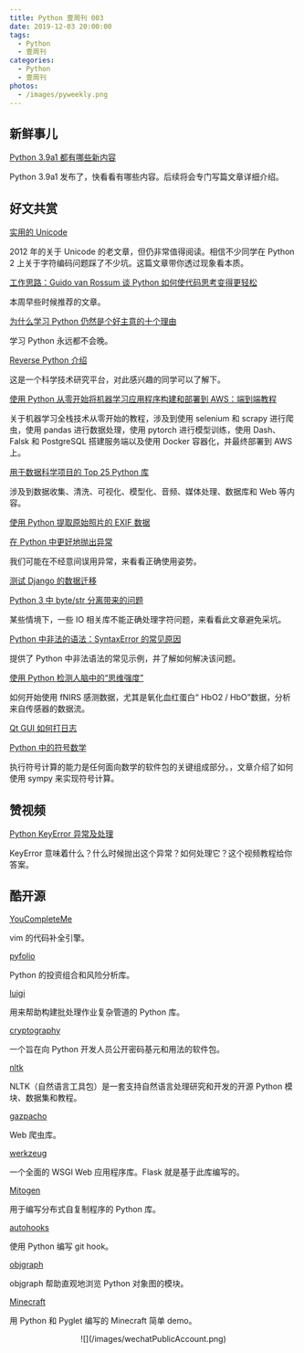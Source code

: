 ```yaml
---
title: Python 壹周刊 003
date: 2019-12-03 20:00:00
tags:
  - Python
  - 壹周刊
categories:
  - Python
  - 壹周刊
photos:
  - /images/pyweekly.png
---
```


## 新鲜事儿

[Python 3.9a1 都有哪些新内容](https://docs.python.org/3.9/whatsnew/3.9.html)

Python 3.9a1 发布了，快看看有哪些内容。后续将会专门写篇文章详细介绍。

<!-- more -->

## 好文共赏

[实用的 Unicode](https://nedbatchelder.com/text/unipain.html)

2012 年的关于 Unicode 的老文章，但仍非常值得阅读。相信不少同学在 Python 2 上关于字符编码问题踩了不少坑。这篇文章带你透过现象看本质。

[工作思路：Guido van Rossum 谈 Python 如何使代码思考变得更轻松](https://blog.dropbox.com/topics/work-culture/-the-mind-at-work--guido-van-rossum-on-how-python-makes-thinking)

本周早些时候推荐的文章。

[为什么学习 Python 仍然是个好主意的十个理由](https://dev.to/duomly/10-reasons-why-learning-python-is-still-a-great-idea-5abh)

学习 Python 永远都不会晚。

[Reverse Python 介绍](https://dev.to/coderasha/let-me-introduce-you-reverse-python-1eef)

这是一个科学技术研究平台，对此感兴趣的同学可以了解下。

[使用 Python 从零开始将机器学习应用程序构建和部署到 AWS：端到端教程](https://ahmedbesbes.com/end-to-end-ml.html)

关于机器学习全栈技术从零开始的教程，涉及到使用 selenium 和 scrapy 进行爬虫，使用 pandas 进行数据处理，使用 pytorch 进行模型训练，使用 Dash、Falsk 和 PostgreSQL 搭建服务端以及使用 Docker 容器化，并最终部署到 AWS 上。

[用于数据科学项目的 Top 25 Python 库](https://www.techbeamers.com/top-python-libraries-data-science/)

涉及到数据收集、清洗、可视化、模型化、音频、媒体处理、数据库和 Web 等内容。

[使用 Python 提取原始照片的 EXIF 数据](https://bhoey.com/blog/extracting-raw-photo-exif-data-with-python/)

[在 Python 中更好地抛出异常](https://orbifold.xyz/raising-exceptions.html)

我们可能在不经意间误用异常，来看看正确使用姿势。

[测试 Django 的数据迁移](https://sobolevn.me/2019/10/testing-django-migrations)

[Python 3 中 byte/str 分离带来的问题](https://changelog.complete.org/archives/10053-the-incredible-disaster-of-python-3)

某些情境下，一些 IO 相关库不能正确处理字符问题，来看看此文章避免采坑。

[Python 中非法的语法：SyntaxError 的常见原因](https://realpython.com/invalid-syntax-python/)

提供了 Python 中非法语法的常见示例，并了解如何解决该问题。

[使用 Python 检测人脑中的“思维强度”](https://medium.com/blueberryx/learn-to-work-with-next-gen-neurotech-data-fnirs-with-this-easy-tutorial-7ce9272ee9fb)

如何开始使用 fNIRS 感测数据，尤其是氧化血红蛋白“ HbO2 / HbO”数据，分析来自传感器的数据流。

[Qt GUI 如何打日志](https://plumberjack.blogspot.com/2019/11/a-qt-gui-for-logging.html)

[Python 中的符号数学](https://alexandrugris.github.io/maths/2017/04/30/symbolic-maths-python.html)

执行符号计算的能力是任何面向数学的软件包的关键组成部分。，文章介绍了如何使用 sympy 来实现符号计算。

## 赞视频

[Python KeyError 异常及处理](https://realpython.com/courses/python-keyerror/)

KeyError 意味着什么？什么时候抛出这个异常？如何处理它？这个视频教程给你答案。

## 酷开源

[YouCompleteMe](https://github.com/ycm-core/YouCompleteMe)

vim 的代码补全引擎。

[pyfolio](https://github.com/quantopian/pyfolio)

Python 的投资组合和风险分析库。

[luigi](https://github.com/spotify/luigi)

用来帮助构建批处理作业复杂管道的 Python 库。

[cryptography](https://github.com/pyca/cryptography)

一个旨在向 Python 开发人员公开密码基元和用法的软件包。

[nltk](https://github.com/nltk/nltk)

NLTK（自然语言工具包）是一套支持自然语言处理研究和开发的开源 Python 模块、数据集和教程。

[gazpacho](https://github.com/maxhumber/gazpacho)

Web 爬虫库。

[werkzeug](https://github.com/pallets/werkzeug)

一个全面的 WSGI Web 应用程序库。Flask 就是基于此库编写的。

[Mitogen](https://github.com/dw/mitogen)

用于编写分布式自复制程序的 Python 库。

[autohooks](https://github.com/greenbone/autohooks)

使用 Python 编写 git hook。

[objgraph](https://mg.pov.lt/objgraph/)

objgraph 帮助直观地浏览 Python 对象图的模块。

[Minecraft](https://github.com/fogleman/Minecraft)

用 Python 和 Pyglet 编写的 Minecraft 简单 demo。

<div align=center>
![](/images/wechatPublicAccount.png)
</div>
